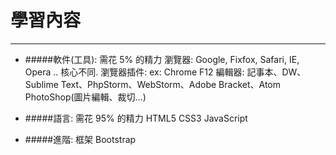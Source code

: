 # 學習內容

---
* #####軟件(工具): 需花 5% 的精力
       瀏覽器: Google, Fixfox, Safari, IE, Opera .. 核心不同. 
       瀏覽器插件: ex: Chrome F12
       編輯器: 記事本、DW、 Sublime Text、PhpStorm、WebStorm、Adobe Bracket、Atom
       PhotoShop(圖片編輯、裁切...)
       
*  #####語言: 需花 95% 的精力
        HTML5
        CSS3
        JavaScript
            
*  #####進階:
        框架
        Bootstrap




